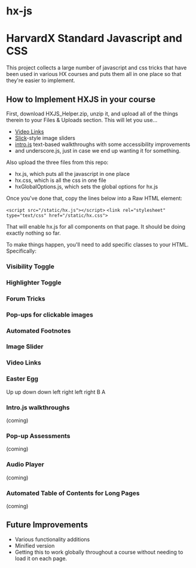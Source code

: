 # hx-js

HarvardX Standard Javascript and CSS
====================================

This project collects a large number of javascript and css tricks that have been used in various HX courses and puts them all in one place so that they're easier to implement.

How to Implement HXJS in your course
-----------

First, download HXJS_Helper.zip, unzip it, and upload all of the things therein to your Files & Uploads section. This will let you use...

* [Video Links](https://github.com/Colin-Fredericks/edx-video-augments)
* [Slick](https://kenwheeler.github.io/slick/)-style image sliders
* [intro.js](https://github.com/usablica/intro.js) text-based walkthroughs with some accessibility improvements
* and underscore.js, just in case we end up wanting it for something.

Also upload the three files from this repo:

* hx.js, which puts all the javascript in one place
* hx.css, which is all the css in one file
* hxGlobalOptions.js, which sets the global options for hx.js

Once you've done that, copy the lines below into a Raw HTML element:

`<script src="/static/hx.js"></script>`
`<link rel="stylesheet" type="text/css" href="/static/hx.css">`

That will enable hx.js for all components on that page. It should be doing exactly nothing so far.

To make things happen, you'll need to add specific classes to your HTML. Specifically:

### Visibility Toggle

### Highlighter Toggle

### Forum Tricks

### Pop-ups for clickable images

### Automated Footnotes

### Image Slider

### Video Links

### Easter Egg

Up up down down left right left right B A

### Intro.js walkthroughs

(coming)

### Pop-up Assessments

(coming)

### Audio Player

(coming)

### Automated Table of Contents for Long Pages

(coming)

Future Improvements
--------------

* Various functionality additions
* Minified version
* Getting this to work globally throughout a course without needing to load it on each page.
